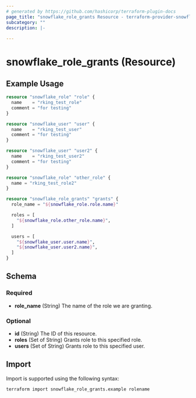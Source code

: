 ```yaml
---
# generated by https://github.com/hashicorp/terraform-plugin-docs
page_title: "snowflake_role_grants Resource - terraform-provider-snowflake"
subcategory: ""
description: |-
  
---
```


# snowflake_role_grants (Resource)



## Example Usage

```terraform
resource "snowflake_role" "role" {
  name    = "rking_test_role"
  comment = "for testing"
}

resource "snowflake_user" "user" {
  name    = "rking_test_user"
  comment = "for testing"
}

resource "snowflake_user" "user2" {
  name    = "rking_test_user2"
  comment = "for testing"
}

resource "snowflake_role" "other_role" {
  name = "rking_test_role2"
}

resource "snowflake_role_grants" "grants" {
  role_name = "${snowflake_role.role.name}"

  roles = [
    "${snowflake_role.other_role.name}",
  ]

  users = [
    "${snowflake_user.user.name}",
    "${snowflake_user.user2.name}",
  ]
}
```

<!-- schema generated by tfplugindocs -->
## Schema

### Required

- **role_name** (String) The name of the role we are granting.

### Optional

- **id** (String) The ID of this resource.
- **roles** (Set of String) Grants role to this specified role.
- **users** (Set of String) Grants role to this specified user.

## Import

Import is supported using the following syntax:

```shell
terraform import snowflake_role_grants.example rolename
```
